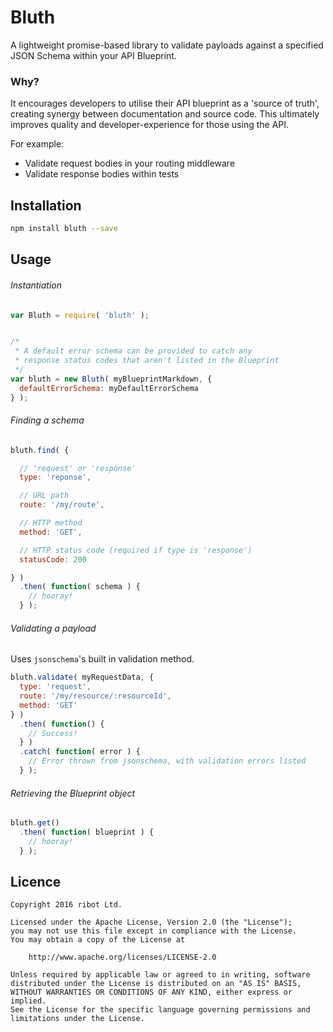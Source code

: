 # Bluth

A lightweight promise-based library to validate payloads against a specified JSON Schema within your API Blueprint.

### Why?

It encourages developers to utilise their API blueprint as a 'source of truth', creating synergy between documentation and source code. This ultimately improves quality and developer-experience for those using the API.

For example:

* Validate request bodies in your routing middleware
* Validate response bodies within tests

## Installation

```sh
npm install bluth --save
```

## Usage

###### Instantiation

```javascript
var Bluth = require( 'bluth' );


/*
 * A default error schema can be provided to catch any
 * response status codes that aren't listed in the Blueprint
 */
var bluth = new Bluth( myBlueprintMarkdown, {
  defaultErrorSchema: myDefaultErrorSchema
} );
```

###### Finding a schema

```javascript
bluth.find( {

  // 'request' or 'response'
  type: 'reponse',

  // URL path
  route: '/my/route',

  // HTTP method
  method: 'GET',

  // HTTP status code (required if type is 'response')
  statusCode: 200

} )
  .then( function( schema ) {
    // hooray!
  } );
```

###### Validating a payload

Uses `jsonschema`'s built in validation method.

```javascript
bluth.validate( myRequestData, {
  type: 'request',
  route: '/my/resource/:resourceId',
  method: 'GET'
} )
  .then( function() {
    // Success!
  } )
  .catch( function( error ) {
    // Error thrown from jsonschema, with validation errors listed
  } );
```

###### Retrieving the Blueprint object

```javascript
bluth.get()
  .then( function( blueprint ) {
    // hooray!
  } );
```

## Licence

```
Copyright 2016 ribot Ltd.

Licensed under the Apache License, Version 2.0 (the "License");
you may not use this file except in compliance with the License.
You may obtain a copy of the License at

    http://www.apache.org/licenses/LICENSE-2.0

Unless required by applicable law or agreed to in writing, software
distributed under the License is distributed on an "AS IS" BASIS,
WITHOUT WARRANTIES OR CONDITIONS OF ANY KIND, either express or implied.
See the License for the specific language governing permissions and
limitations under the License.
```
